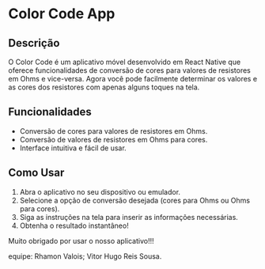 # Color Code App

## Descrição

O Color Code é um aplicativo móvel desenvolvido em React Native que oferece funcionalidades de conversão de cores para valores de resistores em Ohms e vice-versa. Agora você pode facilmente determinar os valores e as cores dos resistores com apenas alguns toques na tela.

## Funcionalidades

- Conversão de cores para valores de resistores em Ohms.
- Conversão de valores de resistores em Ohms para cores.
- Interface intuitiva e fácil de usar.

## Como Usar

1. Abra o aplicativo no seu dispositivo ou emulador.
2. Selecione a opção de conversão desejada (cores para Ohms ou Ohms para cores).
3. Siga as instruções na tela para inserir as informações necessárias.
4. Obtenha o resultado instantâneo!


Muito obrigado por usar o nosso aplicativo!!!




equipe: 
Rhamon Valois;
Vitor Hugo Reis Sousa.
